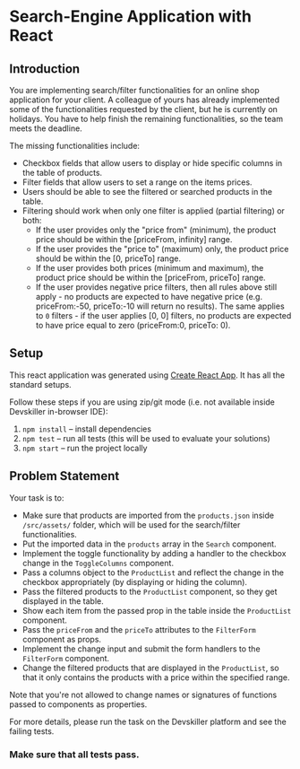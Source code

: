 # Search-Engine Application with React

## Introduction

You are implementing search/filter functionalities for an online shop application for your client. A colleague of yours has already implemented some of the functionalities requested by the client, but he is currently on holidays. You have to help finish the remaining functionalities, so the team meets the deadline.

The missing functionalities include:

- Checkbox fields that allow users to display or hide specific columns in the table of products.
- Filter fields that allow users to set a range on the items prices.
- Users should be able to see the filtered or searched products in the table.
- Filtering should work when only one filter is applied (partial filtering) or both:
  - If the user provides only the "price from" (minimum), the product price should be within the [priceFrom, infinity] range.
  - If the user provides the "price to" (maximum) only, the product price should be within the [0, priceTo] range.
  - If the user provides both prices (minimum and maximum), the product price should be within the [priceFrom, priceTo] range.
  - If the user provides negative price filters, then all rules above still apply - no products are expected to have negative price (e.g. priceFrom:-50, priceTo:-10 will return no results). The same applies to `0` filters - if the user applies [0, 0] filters, no products are expected to have price equal to zero (priceFrom:0, priceTo: 0).

## Setup

This react application was generated using [Create React App](https://github.com/facebook/create-react-app). It has all the standard setups.

Follow these steps if you are using zip/git mode (i.e. not available inside Devskiller in-browser IDE):

1. `npm install` – install dependencies
2. `npm test` – run all tests (this will be used to evaluate your solutions)
3. `npm start` – run the project locally

## Problem Statement

Your task is to:

- Make sure that products are imported from the `products.json` inside `/src/assets/` folder, which will be used for the search/filter functionalities.
- Put the imported data in the `products` array in the `Search` component.
- Implement the toggle functionality by adding a handler to the checkbox change in the `ToggleColumns` component.
- Pass a columns object to the `ProductList` and reflect the change in the checkbox appropriately (by displaying or hiding the column).
- Pass the filtered products to the `ProductList` component, so they get displayed in the table.
- Show each item from the passed prop in the table inside the `ProductList` component.
- Pass the `priceFrom` and the `priceTo` attributes to the `FilterForm` component as props.
- Implement the change input and submit the form handlers to the `FilterForm` component.
- Change the filtered products that are displayed in the `ProductList`, so that it only contains the products with a price within the specified range.

Note that you're not allowed to change names or signatures of functions passed to components as properties.

For more details, please run the task on the Devskiller platform and see the failing tests.

### Make sure that all tests pass.
